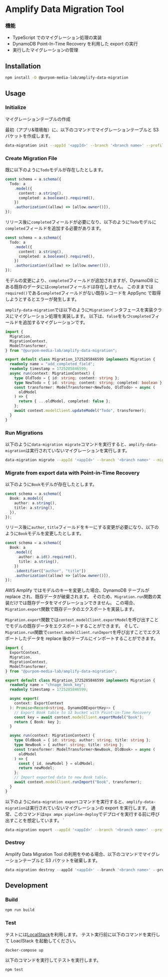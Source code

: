 # Amplify Data Migration Tool

### 機能

- TypeScript でのマイグレーション処理の実装
- DynamoDB Point-In-Time Recovery を利用した export の実行
- 実行したマイグレーションの管理

## Installation

```sh
npm install -D @purpom-media-lab/amplify-data-migration
```

## Usage

### Initialize

マイグレーションテーブルの作成

最初（アプリ&環境毎）に、以下のコマンドでマイグレーションテーブルと S3 バケットを作成します。

```sh
data-migration init --appId '<appId>' --branch '<branch name>' --profile '<profile name>'
```

### Create Migration File

既に以下のように`Todo`モデルが存在したとします。

```ts
const schema = a.schema({
  Todo: a
    .model({
      content: a.string(),
      completed: a.boolean().required(),
    })
    .authorization((allow) => [allow.owner()]),
});
```

リリース後に`completed`フィールドが必要になり、以下のように`Todo`モデルに`completed`フィールドを追加する必要があります。

```ts
const schema = a.schema({
  Todo: a
    .model({
      content: a.string(),
      completed: a.boolean().required(),
    })
    .authorization((allow) => [allow.owner()]),
});
```

モデルの変更により、`completed`フィールドが追加されますが、DynamoDB にある既存のデータには`completed`フィールドは存在しません。
このままでは`required()`である`completed`フィールドがない既存レコードを AppSync で取得しようとするとエラーが発生します。

`amplify-data-migration`では以下のように`Migration`インタフェースを実装クラスにマイグレーション処理を実装します。
以下は、`false`をもつ`completed`フィールドを追加するマイグレーションです。

```ts
import {
  Migration,
  MigrationContext,
  ModelTransformer,
} from "@purpom-media-lab/amplify-data-migration";

export default class Migration_1725285846599 implements Migration {
  readonly name = "add_completed_field";
  readonly timestamp = 1725285846599;
  async run(context: MigrationContext) {
    type OldTodo = { id: string; content: string };
    type NewTodo = { id: string; content: string; completed: boolean };
    const transformer: ModelTransformer<NewTodo, OldTodo> = async (
      oldModel
    ) => {
      return { ...oldModel, completed: false };
    };
    await context.modelClient.updateModel("Todo", transformer);
  }
}
```

### Run Migrations

以下のように`data-migration migrate`コマンドを実行すると、`amplify-data-migration`は実行されていないマイグレーションを実行します。

```sh
data-migration migrate --appId '<appId>' --branch '<branch name>' --migrationsDir ./dist/migrations/ --profile '<profile name>'
```

### Migrate from export data with Point-in-Time Recovery

以下のように`Book`モデルが存在したとします。

```ts
const schema = a.schema({
  Book: a.model({
    author: a.string(),
    title: a.string(),
  }),
});
```

リリース後に`author`, `title`フィールドをキーにする変更が必要になり、以下のように`Book`モデルを変更したとします。

```ts
const schema = a.schema({
  Book: a
    .model({
      author: a.id().required(),
      title: a.string(),
    })
    .identifier(["author", "title"])
    .authorization((allow) => [allow.owner()]),
});
```

AWS Amplify ではモデルのキーを変更した場合、DynamoDB テーブルが replace され、既存データが破棄されます。
そのため、`Migration.run`関数の実装だけでは既存データをマイグレーションできません。
この場合、`Migration.export`関数で既存データのエクスポートを実装します。

`Migration.export`関数では`context.modelClient.exportModel`を呼び出すことでモデルの既存データをエクスポートすることができます。
そして、`Migration.run`関数で`context.modelClient.runImport`を呼び出すことでエクスポートしたデータを replace 後のテーブルにインポートすることができます。

```ts
import {
  ExportContext,
  Migration,
  MigrationContext,
  ModelTransformer,
} from "@purpom-media-lab/amplify-data-migration";

export default class Migration_1725285846599 implements Migration {
  readonly name = "chnage_book_key";
  readonly timestamp = 1725285846599;

  async export(
    context: ExportContext
  ): Promise<Record<string, DynamoDBExportKey>> {
    // Export Book table to S3 bucket with Point-in-Time Recovery
    const key = await context.modelClient.exportModel("Book");
    return { Book: key };
  }

  async run(context: MigrationContext) {
    type OldBook = { id: string; author: string; title: string };
    type NewBook = { author: string; title: string };
    const transformer: ModelTransformer<NewBook, OldBook> = async (
      oldModel
    ) => {
      const { id, newModel } = oldModel;
      return newModel;
    };
    // Import exported data to new Book table.
    await context.modelClient.runImport("Book", transformer);
  }
}
```

以下のように`data-migration export`コマンドを実行すると、`amplify-data-migration`は実行されていないマイグレーションの export を実行します。
通常、このコマンドは`npx ampx pipeline-deploy`でデプロイを実行する前に呼び出すことを想定しています。
`

```sh
data-migration export --appId '<appId>' --branch '<branch name>' --profile '<profile name>'
```

### Destroy

Amplify Data Migration Tool の利用をやめる場合、以下のコマンドでマイグレーションテーブルと S3 バケットを破棄します。

```ts
data-migration destroy --appId '<appId>' --branch '<branch name>' --profile '<profile name>'
```

## Development

### Build

```sh
npm run build
```

### Test

テストには[LocalStack](https://github.com/localstack/localstack)を利用します。
テスト実行前に以下のコマンドを実行して LoaclStack を起動してください。

```sh
docker-compose up
```

以下のコマンドを実行してテストを実行します。

```sh
npm test
```
